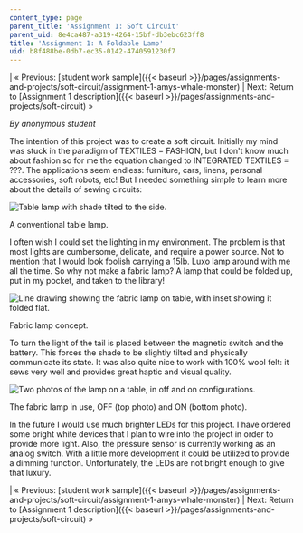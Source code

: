 ```yaml
---
content_type: page
parent_title: 'Assignment 1: Soft Circuit'
parent_uid: 8e4ca487-a319-4264-15bf-db3ebc623ff8
title: 'Assignment 1: A Foldable Lamp'
uid: b8f488be-0db7-ec35-0142-4740591230f7
---
```


| « Previous: [student work sample]({{< baseurl >}}/pages/assignments-and-projects/soft-circuit/assignment-1-amys-whale-monster) | Next: Return to [Assignment 1 description]({{< baseurl >}}/pages/assignments-and-projects/soft-circuit) » 

_By anonymous student_

The intention of this project was to create a soft circuit. Initially my mind was stuck in the paradigm of TEXTILES = FASHION, but I don't know much about fashion so for me the equation changed to INTEGRATED TEXTILES = ???. The applications seem endless: furniture, cars, linens, personal accessories, soft robots, etc! But I needed something simple to learn more about the details of sewing circuits:

![Table lamp with shade tilted to the side.](/courses/media-arts-and-sciences/mas-962-special-topics-new-textiles-spring-2010/assignments-and-projects/soft-circuit/assignment-1-a-foldable-lamp/lamp_1.gif)

A conventional table lamp.

I often wish I could set the lighting in my environment. The problem is that most lights are cumbersome, delicate, and require a power source. Not to mention that I would look foolish carrying a 15lb. Luxo lamp around with me all the time. So why not make a fabric lamp? A lamp that could be folded up, put in my pocket, and taken to the library!

![Line drawing showing the fabric lamp on table, with inset showing it folded flat.](/courses/media-arts-and-sciences/mas-962-special-topics-new-textiles-spring-2010/assignments-and-projects/soft-circuit/assignment-1-a-foldable-lamp/proj1_diagram.gif)

Fabric lamp concept.

To turn the light of the tail is placed between the magnetic switch and the battery. This forces the shade to be slightly tilted and physically communicate its state. It was also quite nice to work with 100% wool felt: it sews very well and provides great haptic and visual quality.

![Two photos of the lamp on a table, in off and on configurations.](/courses/media-arts-and-sciences/mas-962-special-topics-new-textiles-spring-2010/assignments-and-projects/soft-circuit/assignment-1-a-foldable-lamp/light_library.jpg)

The fabric lamp in use, OFF (top photo) and ON (bottom photo).

In the future I would use much brighter LEDs for this project. I have ordered some bright white devices that I plan to wire into the project in order to provide more light. Also, the pressure sensor is currently working as an analog switch. With a little more development it could be utilized to provide a dimming function. Unfortunately, the LEDs are not bright enough to give that luxury.

| « Previous: [student work sample]({{< baseurl >}}/pages/assignments-and-projects/soft-circuit/assignment-1-amys-whale-monster) | Next: Return to [Assignment 1 description]({{< baseurl >}}/pages/assignments-and-projects/soft-circuit) »